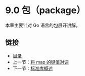# 9.0 包（package）

本章主要针对 Go 语言的包展开讲解。


<extoc></extoc>

## 链接

- [目录](directory.md)
- 上一节：[将 map 的键值对调](08.6.md)
- 下一节：[标准库概述](09.1.md)
